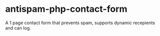 # antispam-php-contact-form
A 1 page contact form that prevents spam, supports dynamic recepients and can log.
